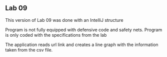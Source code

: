 ## Lab 09

This version of Lab 09 was done with an IntelliJ structure

Program is not fully equipped with defensive code and safety nets.
Program is only coded with the specifications from the lab

The application reads url link and creates a line graph with the information taken from the csv file.
